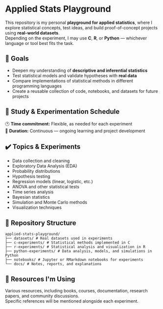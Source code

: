 # Applied Stats Playground

This repository is my personal **playground for applied statistics**, where I explore statistical concepts, test ideas, and build proof-of-concept projects using **real-world datasets**.  
Depending on the experiment, I may use **C**, **R**, or **Python** — whichever language or tool best fits the task.

## 🎯 Goals
- Deepen my understanding of **descriptive and inferential statistics**
- Test statistical models and validate hypotheses with **real data**
- Compare implementations of statistical methods in different programming languages
- Create a reusable collection of code, notebooks, and datasets for future projects

## 📅 Study & Experimentation Schedule
🕐 **Time commitment:** Flexible, as needed for each experiment  
📆 **Duration:** Continuous — ongoing learning and project development  

## ✔️ Topics & Experiments
- Data collection and cleaning
- Exploratory Data Analysis (EDA)
- Probability distributions
- Hypothesis testing
- Regression models (linear, logistic, etc.)
- ANOVA and other statistical tests
- Time series analysis
- Bayesian statistics
- Simulation and Monte Carlo methods
- Visualization techniques

## 📁 Repository Structure
```text
applied-stats-playground/
├── datasets/ # Real datasets used in experiments 
├── c-experiments/ # Statistical methods implemented in C 
├── r-experiments/ # Statistical analysis and visualization in R 
├── python-experiments/ # Data analysis, models, and simulations in Python 
├── notebooks/ # Jupyter or RMarkdown notebooks for experiments 
└── docs/ # Notes, reports, and explanations
```

## 📘 Resources I'm Using

Various resources, including books, courses, documentation, research papers, and community discussions.  
Specific references will be mentioned alongside each experiment.
